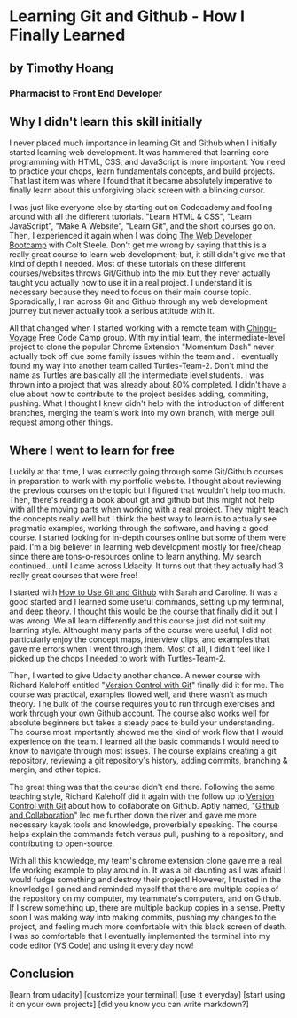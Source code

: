 # Learning Git and Github - How I Finally Learned
## by Timothy Hoang
### Pharmacist to Front End Developer

## Why I didn't learn this skill initially
I never placed much importance in learning Git and Github when I initially started learning web development. It was hammered that learning core programming with HTML, CSS, and JavaScript is more important. You need to practice your chops, learn fundamentals concepts, and build projects. That last item was where I found that it became absolutely imperative to finally learn about this unforgiving black screen with a blinking cursor.

I was just like everyone else by starting out on Codecademy and fooling around with all the different tutorials. "Learn HTML & CSS", "Learn JavaScript", "Make A Website", "Learn Git", and the short courses go on. Then, I experienced it again when I was doing [The Web Developer Bootcamp]() with Colt Steele. Don't get me wrong by saying that this is a really great course to learn web development; but, it still didn't give me that kind of depth I needed. Most of these tutorials on these different courses/websites throws Git/Github into the mix but they never actually taught you actually how to use it in a real project. I understand it is necessary because they need to focus on their main course topic. Sporadically, I ran across Git and Github through my web development journey but never actually took a serious attitude with it.

All that changed when I started working with a remote team with [Chingu-Voyage]() Free Code Camp group. With my initial team, the intermediate-level project to clone the popular Chrome Extension "Momentum Dash" never actually took off due some family issues within the team and . I eventually found my way into another team called Turtles-Team-2. Don't mind the name as Turtles are basically all the intermediate level students. I was thrown into a project that was already about 80% completed. I didn't have a clue about how to contribute to the project besides adding, commiting, pushing. What I thought I knew didn't help with the introduction of different branches, merging the team's work into my own branch, with merge pull request among other things.

## Where I went to learn for free
Luckily at that time, I was currectly going through some Git/Github courses in preparation to work with my portfolio website. I thought about reviewing the previous courses on the topic but I figured that wouldn't help too much. Then, there's reading a book about git and github but this might not help with all the moving parts when working with a real project. They might teach the concepts really well but I think the best way to learn is to actually see pragmatic examples, working through the software, and having a good course. I started looking for in-depth courses online but some of them were paid. I'm a big believer in learning web development mostly for free/cheap since there are tons-o-resources online to learn anything. My search continued...until I came across Udacity. It turns out that they actually had 3 really great courses that were free!

I started with [How to Use Git and Github]() with Sarah and Caroline. It was a good started and I learned some useful commands, setting up my terminal, and deep theory. I thought this would be the course that finally did it but I was wrong. We all learn differently and this course just did not suit my learning style. Althought many parts of the course were useful, I did not particularly enjoy the concept maps, interview clips, and examples that gave me errors when I went through them. Most of all, I didn't feel like I picked up the chops I needed to work with Turtles-Team-2.

Then, I wanted to give Udacity another chance. A newer course with Richard Kalehoff entitled "[Version Control with Git]()" finally did it for me. The course was practical, examples flowed well, and there wasn't as much theory. The bulk of the course requires you to run through exercises and work through your own Github account. The course also works well for absolute beginners but takes a steady pace to build your understanding. The course most importantly showed me the kind of work flow that I would experience on the team. I learned all the basic commands I would need to know to navigate through most issues. The course explains creating a git repository, reviewing a git repository's history, adding commits, branching & mergin, and other topics.

The great thing was that the course didn't end there. Following the same teaching style, Richard Kalehoff did it again with the follow up to [Version Control with Git]() about how to collaborate on Github. Aptly named, "[Github and Collaboration]()" led me further down the river and gave me more necessary kayak tools and knowledge, proverbially speaking. The course helps explain the commands fetch versus pull, pushing to a repository, and contributing to open-source. 

With all this knowledge, my team's chrome extension clone gave me a real life working example to play around in. It was a bit daunting as I was afraid I would fudge something and destroy their project! However, I trusted in the knowledge I gained and reminded myself that there are multiple copies of the repository on my computer, my teammate's computers, and on Github. If I screw something up, there are multiple backup copies in a sense. Pretty soon I was making way into making commits, pushing my changes to the project, and feeling much more comfortable with this black screen of death. I was so comfortable that I eventually implemented the terminal into my code editor (VS Code) and using it every day now!

## Conclusion
[learn from udacity]
[customize your terminal]
[use it everyday]
[start using it on your own projects]
[did you know you can write markdown?]